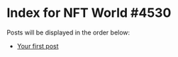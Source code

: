 # Index for NFT World #4530
Posts will be displayed in the order below:

- [Your first post](./001-first.md)

